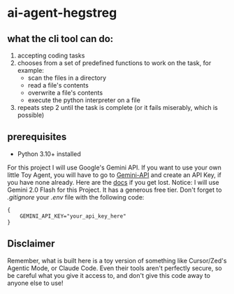 # ai-agent-hegstreg

## what the cli tool can do:

1. accepting coding tasks
2. chooses from a set of predefined functions to work on the task, for example:
    - scan the files in a directory
    - read a file's contents
    - overwrite a file's contents
    - execute the python interpreter on a file
3. repeats step 2 until the task is complete (or it fails miserably, which is possible)

## prerequisites
- Python 3.10+ installed

For this project I will use Google's Gemini API. If you want to use your own little Toy Agent, you will have to go to [Gemini-API]("https://ai.google.dev/gemini-api/docs/pricing") and create an API Key, if you have none already. Here are the [docs](https://ai.google.dev/gemini-api/docs/api-key) if you get lost. Notice: I will use Gemini 2.0 Flash for this Project. It has a generous free tier.
Don't forget to *.gitignore* your *.env* file with the following code:

```
{
    GEMINI_API_KEY="your_api_key_here"
}
```

## Disclaimer
Remember, what is built here is a toy version of something like Cursor/Zed's Agentic Mode, or Claude Code. Even their tools aren't perfectly secure, so be careful what you give it access to, and don't give this code away to anyone else to use!